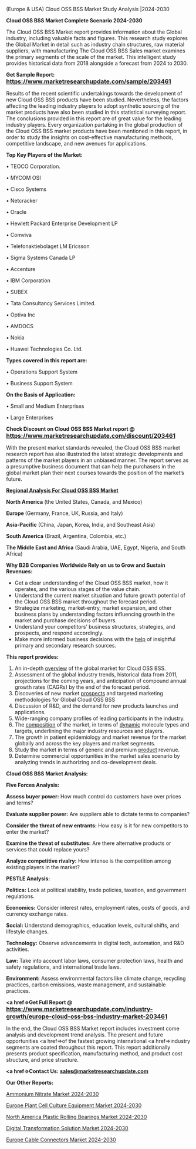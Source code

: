 (Europe & USA) Cloud OSS BSS Market Study Analysis |2024-2030

<strong>Cloud OSS BSS Market Complete Scenario 2024-2030</strong>

The Cloud OSS BSS Market report provides information about the Global industry, including valuable facts and figures. This research study explores the Global Market in detail such as industry chain structures, raw material suppliers, with manufacturing The Cloud OSS BSS Sales market examines the primary segments of the scale of the market. This intelligent study provides historical data from 2018 alongside a forecast from 2024 to 2030.

<strong>Get Sample Report: <a href=https://www.marketresearchupdate.com/sample/203461><font size=3 color=#0000ff>https://www.marketresearchupdate.com/sample/203461</font></a></strong>

Results of the recent scientific undertakings towards the development of new Cloud OSS BSS products have been studied. Nevertheless, the factors affecting the leading industry players to adopt synthetic sourcing of the market products have also been studied in this statistical surveying report. The conclusions provided in this report are of great value for the leading industry players. Every organization partaking in the global production of the Cloud OSS BSS market products have been mentioned in this report, in order to study the insights on cost-effective manufacturing methods, competitive landscape, and new avenues for applications.

<strong>Top Key Players of the Market:</strong>

• TEOCO Corporation.

• MYCOM OSI

• Cisco Systems

• Netcracker

• Oracle

• Hewlett Packard Enterprise Development LP

• Comviva

• Telefonaktiebolaget LM Ericsson

• Sigma Systems Canada LP

• Accenture

• IBM Corporation

• SUBEX

• Tata Consultancy Services Limited.

• Optiva Inc

• AMDOCS

• Nokia

• Huawei Technologies Co. Ltd.

<strong>Types covered in this report are: </strong>

• Operations Support System

• Business Support System

<strong>On the Basis of Application:</strong>

• Small and Medium Enterprises

• Large Enterprises

<strong>Check Discount on Cloud OSS BSS Market report @ <a href=https://www.marketresearchupdate.com/discount/203461><font size=3 color=#0000ff>https://www.marketresearchupdate.com/discount/203461</font></a></strong>

With the present market standards revealed, the Cloud OSS BSS market research report has also illustrated the latest strategic developments and patterns of the market players in an unbiased manner. The report serves as a presumptive business document that can help the purchasers in the global market plan their next courses towards the position of the market’s future.

<strong><u><b>Regional Analysis For Cloud OSS BSS Market</b></u></strong>

<strong><b>North America</b></strong> (the United States, Canada, and Mexico)

<strong><b>Europe </b></strong>(Germany, France, UK, Russia, and Italy)

<strong><b>Asia-Pacific</b></strong> (China, Japan, Korea, India, and Southeast Asia)

<strong><b>South America</b></strong> (Brazil, Argentina, Colombia, etc.)

<strong><b>The Middle East and Africa</b></strong> (Saudi Arabia, UAE, Egypt, Nigeria, and South Africa)

<strong>Why B2B Companies Worldwide Rely on us to Grow and Sustain Revenues:</strong>
<ul>
  <li>Get a clear understanding of the Cloud OSS BSS market, how it operates, and the various stages of the value chain.</li>
  <li>Understand the current market situation and future growth potential of the Cloud OSS BSS market throughout the forecast period.</li>
  <li>Strategize marketing, market-entry, market expansion, and other business plans by understanding factors influencing growth in the market and purchase decisions of buyers.</li>
  <li>Understand your competitors’ business structures, strategies, and prospects, and respond accordingly.</li>
  <li>Make more informed business decisions with the <a href=ASDF991299>help</a> of insightful primary and secondary research sources.</li>
</ul>
<strong>This report provides:</strong>
<ol>
  <li>An in-depth <a href=>overview</a> of the global market for Cloud OSS BSS.</li>
  <li>Assessment of the global industry trends, historical data from 2011, projections for the coming years, and anticipation of compound annual growth rates (CAGRs) by the end of the forecast period.</li>
  <li>Discoveries of new market <a href=>prospects</a> and targeted marketing methodologies for Global Cloud OSS BSS</li>
  <li>Discussion of R&amp;D, and the demand for new products launches and applications.</li>
  <li>Wide-ranging company profiles of leading participants in the industry.</li>
  <li>The <a href=ASDF881288>composition</a> of the market, in terms of <a href=>dynamic</a> molecule types and targets, underlining the major industry resources and players.</li>
  <li>The growth in patient epidemiology and market revenue for the market globally and across the key players and market segments.</li>
  <li>Study the market in terms of generic and premium <a href=>product</a> revenue.</li>
  <li>Determine commercial opportunities in the market sales scenario by analyzing trends in authorizing and co-development deals.</li>
</ol>

<strong>Cloud OSS BSS Market Analysis:</strong>

<strong>Five Forces Analysis:</strong>

<strong>Assess buyer power:</strong> How much control do customers have over prices and terms?

<strong>Evaluate supplier power:</strong> Are suppliers able to dictate terms to companies?

<strong>Consider the threat of new entrants:</strong> How easy is it for new competitors to enter the market?

<strong>Examine the threat of substitutes:</strong> Are there alternative products or services that could replace yours?

<strong>Analyze competitive rivalry:</strong> How intense is the competition among existing players in the market?

<strong>PESTLE Analysis:</strong>

<strong>Politics:</strong> Look at political stability, trade policies, taxation, and government regulations.

<strong>Economics:</strong> Consider interest rates, employment rates, costs of goods, and currency exchange rates.

<strong>Social:</strong> Understand demographics, education levels, cultural shifts, and lifestyle changes.

<strong>Technology:</strong> Observe advancements in digital tech, automation, and R&D activities.

<strong>Law:</strong> Take into account labor laws, consumer protection laws, health and safety regulations, and international trade laws.

<strong>Environment:</strong> Assess environmental factors like climate change, recycling practices, carbon emissions, waste management, and sustainable practices.

<strong><a href=>Get Full Report</a> @ <a href=https://www.marketresearchupdate.com/industry-growth/europe-cloud-oss-bss-industry-market-203461><font size=3 color=#0000ff>https://www.marketresearchupdate.com/industry-growth/europe-cloud-oss-bss-industry-market-203461</font></a></strong>

In the end, the Cloud OSS BSS Market report includes investment come analysis and development trend analysis. The present and future opportunities <a href=>of</a> the fastest growing international <a href=>industry</a> segments are coated throughout this report. This report additionally presents product specification, manufacturing method, and product cost structure, and price structure.

<strong><a href=><strong>Contact Us:</strong></a></strong>
<strong>sales@marketresearchupdate.com</strong>

<strong>Our Other Reports:</strong>

<a href=https://www.linkedin.com/pulse/ammonium-nitrate-market-trends-2023-key-takeaways>Ammonium Nitrate Market 2024-2030</a>

<a href=https://www.linkedin.com/pulse/europe-plant-cell-culture-equipment-market-size-highest>Europe Plant Cell Culture Equipment Market 2024-2030</a>

<a href=https://www.linkedin.com/pulse/north-america-plastic-rolling-bearings-market>North America Plastic Rolling Bearings Market 2024-2030</a>

<a href=https://www.linkedin.com/pulse/digital-transformation-solution-market-outlook-rbhrf/>Digital Transformation Solution Market 2024-2030</a>

<a href=https://www.linkedin.com/pulse/europe-cable-connectors-market-research-report-qbxef/>Europe Cable Connectors Market 2024-2030</a>

